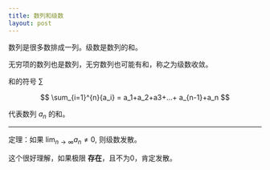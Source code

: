 ```yaml
---
title: 数列和级数
layout: post
---
```


数列是很多数排成一列。级数是数列的和。

无穷项的数列也是数列，无穷数列也可能有和，称之为级数收敛。

和的符号 $\sum_{}$

$$
\sum_{i=1}^{n}{a_i} = 
a_1+a_2+a3+...+
a_{n-1}+a_n
$$

代表数列 $a_n$ 的和。

---

定理：如果 $\lim_{n\rightarrow\infty}
{a_n}\ne0$, 则级数发散。

这个很好理解，如果极限 **存在**，且不为0，肯定发散。

